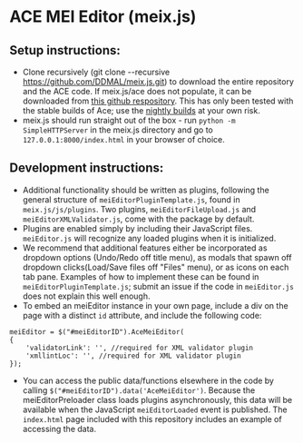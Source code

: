 ACE MEI Editor (meix.js)
========

Setup instructions:
--------
* Clone recursively (git clone --recursive https://github.com/DDMAL/meix.js.git) to download the entire repository and the ACE code. If meix.js/ace does not populate, it can be downloaded from [this github respository](https://github.com/ajaxorg/ace-builds). This has only been tested with the stable builds of Ace; use the [nightly builds](https://github.com/ajaxorg/ace) at your own risk.
* meix.js should run straight out of the box - run `python -m SimpleHTTPServer` in the meix.js directory and go to `127.0.0.1:8000/index.html` in your browser of choice.

Development instructions:
--------
* Additional functionality should be written as plugins, following the general structure of `meiEditorPluginTemplate.js`, found in `meix.js/js/plugins`. Two plugins, `meiEditorFileUpload.js` and `meiEditorXMLValidator.js`, come with the package by default. 
* Plugins are enabled simply by including their JavaScript files. `meiEditor.js` will recognize any loaded plugins when it is initialized.
* We recommend that additional features either be incorporated as dropdown options (Undo/Redo off title menu), as modals that spawn off dropdown clicks(Load/Save files off "Files" menu), or as icons on each tab pane. Examples of how to implement these can be found in `meiEditorPluginTemplate.js`; submit an issue if the code in `meiEditor.js` does not explain this well enough.
* To embed an meiEditor instance in your own page, include a div on the page with a distinct `id` attribute, and include the following code:
<pre><code>meiEditor = $("#meiEditorID").AceMeiEditor(
{
    'validatorLink': '', //required for XML validator plugin
    'xmllintLoc': '', //required for XML validator plugin
});</code></pre>
* You can access the public data/functions elsewhere in the code by calling `$("#meiEditorID").data('AceMeiEditor')`. Because the meiEditorPreloader class loads plugins asynchronously, this data will be available when the JavaScript `meiEditorLoaded` event is published. The `index.html` page included with this repository includes an example of accessing the data.
